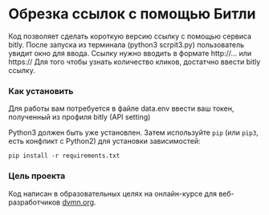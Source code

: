 # Обрезка ссылок с помощью Битли

Код позволяет сделать короткую версию ссылку с помощью сервиса bitly. После запуска из терминала (python3 scrpit3.py) пользователь увидит окно для ввода.
Ссылку нужно вводить в формате http://... или https://
Для того чтобы узнать количество кликов, достатчно ввести bitly ссылку.


### Как установить

Для работы вам потребуется в файле data.env ввести ваш токен, полученный из профиля bitly (API setting)

Python3 должен быть уже установлен. 
Затем используйте `pip` (или `pip3`, есть конфликт с Python2) для установки зависимостей:
```
pip install -r requirements.txt
```

### Цель проекта

Код написан в образовательных целях на онлайн-курсе для веб-разработчиков [dvmn.org](https://dvmn.org/).
